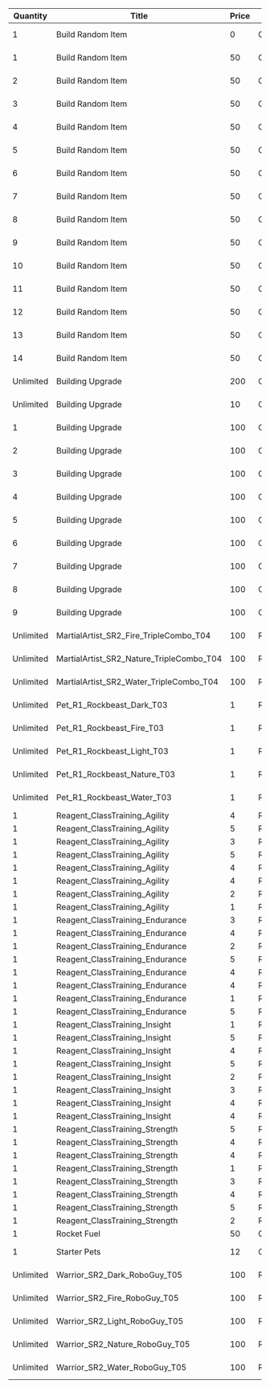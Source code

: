 | Quantity | Title | Price | Currency |  Requirement |
| -------- | ----- | ----- | -------- |  ----------- |
| 1 | Build Random Item | 0 | Other | Marketplace Level 01 |
| 1 | Build Random Item | 50 | Other | Marketplace Level 03 |
| 2 | Build Random Item | 50 | Other | Marketplace Level 05 |
| 3 | Build Random Item | 50 | Other | Marketplace Level 07 |
| 4 | Build Random Item | 50 | Other | Marketplace Level 10 |
| 5 | Build Random Item | 50 | Other | Marketplace Level 12 |
| 6 | Build Random Item | 50 | Other | Marketplace Level 14 |
| 7 | Build Random Item | 50 | Other | Marketplace Level 16 |
| 8 | Build Random Item | 50 | Other | Marketplace Level 18 |
| 9 | Build Random Item | 50 | Other | Marketplace Level 20 |
| 10 | Build Random Item | 50 | Other | Marketplace Level 22 |
| 11 | Build Random Item | 50 | Other | Marketplace Level 24 |
| 12 | Build Random Item | 50 | Other | Marketplace Level 26 |
| 13 | Build Random Item | 50 | Other | Marketplace Level 28 |
| 14 | Build Random Item | 50 | Other | Marketplace Level 30 |
| Unlimited | Building Upgrade | 200 | Other | Marketplace Level 07 |
| Unlimited | Building Upgrade | 10 | Ore_Magicite | Marketplace Level 07 |
| 1 | Building Upgrade | 100 | Other | Marketplace Level 07 |
| 2 | Building Upgrade | 100 | Other | Marketplace Level 08 |
| 3 | Building Upgrade | 100 | Other | Marketplace Level 10 |
| 4 | Building Upgrade | 100 | Other | Marketplace Level 12 |
| 5 | Building Upgrade | 100 | Other | Marketplace Level 16 |
| 6 | Building Upgrade | 100 | Other | Marketplace Level 20 |
| 7 | Building Upgrade | 100 | Other | Marketplace Level 22 |
| 8 | Building Upgrade | 100 | Other | Marketplace Level 24 |
| 9 | Building Upgrade | 100 | Other | Marketplace Level 26 |
| Unlimited | MartialArtist_SR2_Fire_TripleCombo_T04 | 100 | Reagent_WC_Hero_TripleCombo | Marketplace Level 01 |
| Unlimited | MartialArtist_SR2_Nature_TripleCombo_T04 | 100 | Reagent_WC_Hero_TripleCombo | Marketplace Level 01 |
| Unlimited | MartialArtist_SR2_Water_TripleCombo_T04 | 100 | Reagent_WC_Hero_TripleCombo | Marketplace Level 01 |
| Unlimited | Pet_R1_Rockbeast_Dark_T03 | 1 | Reagent_Pet_Rockbeast | Marketplace Level 01 |
| Unlimited | Pet_R1_Rockbeast_Fire_T03 | 1 | Reagent_Pet_Rockbeast | Marketplace Level 01 |
| Unlimited | Pet_R1_Rockbeast_Light_T03 | 1 | Reagent_Pet_Rockbeast | Marketplace Level 01 |
| Unlimited | Pet_R1_Rockbeast_Nature_T03 | 1 | Reagent_Pet_Rockbeast | Marketplace Level 01 |
| Unlimited | Pet_R1_Rockbeast_Water_T03 | 1 | Reagent_Pet_Rockbeast | Marketplace Level 01 |
| 1 | Reagent_ClassTraining_Agility | 4 | Reagent_Misc_ShadowEssence |  |
| 1 | Reagent_ClassTraining_Agility | 5 | Reagent_Misc_ShadowEssence |  |
| 1 | Reagent_ClassTraining_Agility | 3 | Reagent_Misc_ShadowEssence |  |
| 1 | Reagent_ClassTraining_Agility | 5 | Reagent_Misc_ShadowEssence |  |
| 1 | Reagent_ClassTraining_Agility | 4 | Reagent_Misc_ShadowEssence |  |
| 1 | Reagent_ClassTraining_Agility | 4 | Reagent_Misc_ShadowEssence |  |
| 1 | Reagent_ClassTraining_Agility | 2 | Reagent_Misc_ShadowEssence |  |
| 1 | Reagent_ClassTraining_Agility | 1 | Reagent_Misc_ShadowEssence |  |
| 1 | Reagent_ClassTraining_Endurance | 3 | Reagent_Misc_ShadowEssence |  |
| 1 | Reagent_ClassTraining_Endurance | 4 | Reagent_Misc_ShadowEssence |  |
| 1 | Reagent_ClassTraining_Endurance | 2 | Reagent_Misc_ShadowEssence |  |
| 1 | Reagent_ClassTraining_Endurance | 5 | Reagent_Misc_ShadowEssence |  |
| 1 | Reagent_ClassTraining_Endurance | 4 | Reagent_Misc_ShadowEssence |  |
| 1 | Reagent_ClassTraining_Endurance | 4 | Reagent_Misc_ShadowEssence |  |
| 1 | Reagent_ClassTraining_Endurance | 1 | Reagent_Misc_ShadowEssence |  |
| 1 | Reagent_ClassTraining_Endurance | 5 | Reagent_Misc_ShadowEssence |  |
| 1 | Reagent_ClassTraining_Insight | 1 | Reagent_Misc_ShadowEssence |  |
| 1 | Reagent_ClassTraining_Insight | 5 | Reagent_Misc_ShadowEssence |  |
| 1 | Reagent_ClassTraining_Insight | 4 | Reagent_Misc_ShadowEssence |  |
| 1 | Reagent_ClassTraining_Insight | 5 | Reagent_Misc_ShadowEssence |  |
| 1 | Reagent_ClassTraining_Insight | 2 | Reagent_Misc_ShadowEssence |  |
| 1 | Reagent_ClassTraining_Insight | 3 | Reagent_Misc_ShadowEssence |  |
| 1 | Reagent_ClassTraining_Insight | 4 | Reagent_Misc_ShadowEssence |  |
| 1 | Reagent_ClassTraining_Insight | 4 | Reagent_Misc_ShadowEssence |  |
| 1 | Reagent_ClassTraining_Strength | 5 | Reagent_Misc_ShadowEssence |  |
| 1 | Reagent_ClassTraining_Strength | 4 | Reagent_Misc_ShadowEssence |  |
| 1 | Reagent_ClassTraining_Strength | 4 | Reagent_Misc_ShadowEssence |  |
| 1 | Reagent_ClassTraining_Strength | 1 | Reagent_Misc_ShadowEssence |  |
| 1 | Reagent_ClassTraining_Strength | 3 | Reagent_Misc_ShadowEssence |  |
| 1 | Reagent_ClassTraining_Strength | 4 | Reagent_Misc_ShadowEssence |  |
| 1 | Reagent_ClassTraining_Strength | 5 | Reagent_Misc_ShadowEssence |  |
| 1 | Reagent_ClassTraining_Strength | 2 | Reagent_Misc_ShadowEssence |  |
| 1 | Rocket Fuel | 50 | Other |  |
| 1 | Starter Pets | 12 | Other | Marketplace Level 01 |
| Unlimited | Warrior_SR2_Dark_RoboGuy_T05 | 100 | Reagent_RXT_Parts_Small | Marketplace Level 01 |
| Unlimited | Warrior_SR2_Fire_RoboGuy_T05 | 100 | Reagent_RXT_Parts_Small | Marketplace Level 01 |
| Unlimited | Warrior_SR2_Light_RoboGuy_T05 | 100 | Reagent_RXT_Parts_Small | Marketplace Level 01 |
| Unlimited | Warrior_SR2_Nature_RoboGuy_T05 | 100 | Reagent_RXT_Parts_Small | Marketplace Level 01 |
| Unlimited | Warrior_SR2_Water_RoboGuy_T05 | 100 | Reagent_RXT_Parts_Small | Marketplace Level 01 |
